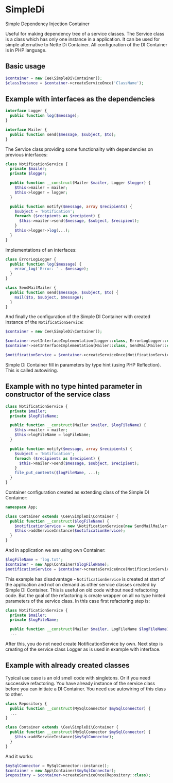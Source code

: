# SimpleDi
Simple Dependency Injection Container

Useful for making dependency tree of a service classes. The Service class is a class which has only one instance in a application. It can be used for simple alternative to Nette Di Container. All configuration of the DI Container is in PHP language.

## Basic usage

```php
$container = new Cee\SimpleDi\Container();
$classInstance = $container->createServiceOnce('ClassName');
```

## Example with interfaces as the dependencies

```php
interface Logger {
  public function log($message);
}
```

```php
interface Mailer {
  public function send($message, $subject, $to);
}
```
The Service class providing some functionality with dependencies on previous interfaces:
```php
class NotificationService {
  private $mailer;
  private $logger;

  public function __construct(Mailer $mailer, Logger $logger) {
    $this->mailer = mailer;
    $this->logger = logger;
  }

  public function notify($message, array $recipients) {
    $subject = 'Notification';
    foreach ($recipients as $recipient) {
      $this->mailer->send($message, $subject, $recipient);
    }
    $this->logger->log(...);
  }
}
```
Implementations of an interfaces:
```php
class ErrorLogLogger {
  public function log($message) {
    error_log('Error: ' . $message);
  }
}
```

```php
class SendMailMailer {
  public function send($message, $subject, $to) {
    mail($to, $subject, $message);
  }
}
```
And finally the configuration of the Simple DI Container with created instance of the `NotificationService`:
```php
$container = new Cee\SimpleDi\Container();

$container->setInterfaceImplementation(Logger::class, ErrorLogLogger::class);
$container->setInterfaceImplementation(Mailer::class, SendMailMailer::class);

$notificationService = $container->createServiceOnce(NotificationService::class);
```
Simple Di Container fill in parameters by type hint (using PHP Reflection). This is called autowiring.

## Example with no type hinted parameter in constructor of the service class
```php
class NotificationService {
  private $mailer;
  private $logFileName;

  public function __construct(Mailer $mailer, $logFileName) {
    $this->mailer = mailer;
    $this->logFileName = logFileName;
  }

  public function notify($message, array $recipients) {
    $subject = 'Notification';
    foreach ($recipients as $recipient) {
      $this->mailer->send($message, $subject, $recipient);
    }
    file_put_contents($logFileName, ...);
  }
}
```
Container configuration created as extending class of the Simple DI Container:
```php
namespace App;

class Container extends \Cee\SimpleDi\Container {
  public function __construct($logFileName) {
    $notificationService = new \NotificationService(new SendMailMailer(), $logFileName);
    $this->addServiceInstance($notificationService);
  }
}
```
And in application we are using own Container:
```php
$logFileName = 'log.txt';
$container = new App\Container($logFileName);
$notificationService = $container->createServiceOnce(NotificationService::class);
```
This example has disadvantage - `NotificationService` is created at start of the application and not on demand as other service classes created by Simple DI Container. This is useful on old code without need refactoring code. But the goal of the refactoring is create wrapper on all no type hinted parameters of the service class. In this case first refactoring step is:
```php
class NotificationService {
  private $mailer;
  private $logFileName;

  public function __construct(Mailer $mailer, LogFileName $logFileName) {
  ...
```
After this, you do not need create NotificationService by own. Next step is creating of the service class Logger as is used in example with interface.

## Example with already created classes
Typical use case is an old smell code with singletons. Or if you need successive refactoring. You have already instance of the service class before you can initiate a DI Container. You need use autowiring of this class to other.
```php
class Repository {
  public function __construct(MySqlConnector $mySqlConnector) {
  ...
}
```

```php
class Container extends \Cee\SimpleDi\Container {
  public function __construct(MySqlConnector $mySqlConnector) {
    $this->addServiceInstance($mySqlConnector);
  }
}
```
And it works:
```php
$mySqlConnector = MySqlConnector::instance();
$container = new App\Container($mySqlConnector);
$repository = $container->createServiceOnce(Repository::class);
```
